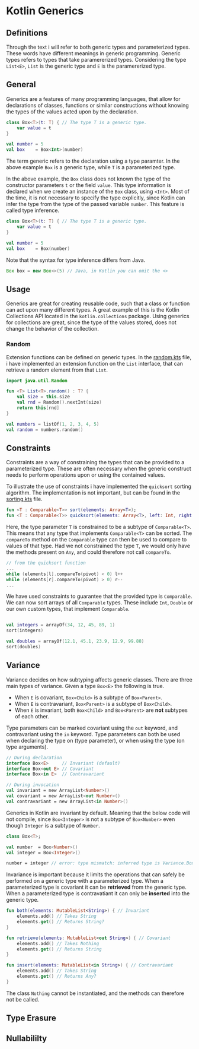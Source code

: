 # Kotlin Generics

## Definitions

Through the text i will refer to both generic types and parameterized types. These words have different meanings in generic programming. Generic types refers to types that take paramererized types. Considering the type `List<E>`, `List` is the generic type and `E` is the paramererized type.

## General

Generics are a features of many programming languages, that allow for declarations of classes, functions or similar constructions without knowing the types of the values acted upon by the declaration. 

```kotlin
class Box<T>(t: T) { // The type T is a generic type.
    var value = t
}

val number = 5
val box    = Box<Int>(number)
```

The term generic refers to the declaration using a type paramter. In the above example `Box` is a generic type, while `T` is a parameterized type.

In the above example, the `Box` class does not known the type of the constructor parameters `t` or the field `value`. This type information is declared when we create an instance of the `Box` class, using `<Int>`. Most of the time, it is not necessary to specify the type explicitly, since Kotlin can infer the type from the type of the passed variable `number`. This feature is called type inference.

```kotlin
class Box<T>(t: T) { // The type T is a generic type.
    var value = t
}

val number = 5
val box    = Box(number)
```

Note that the syntax for type inference differs from Java.
```java 
Box box = new Box<>(5) // Java, in Kotlin you can omit the <>
```

## Usage

Generics are great for creating reusable code, such that a class or function can act upon many different types. A great example of this is the Kotlin Collections API located in the `kotlin.collections` package. Using generics for collections are great, since the type of the values stored, does not change the behavior of the collection. 

### Random

Extension functions can be defined on generic types. In the [random.kts](random.kts) file, i have implemented an extension function on the `List` interface, that can retrieve a random element from that `List`.

```kotlin
import java.util.Random

fun <T> List<T>.random() : T? {
    val size = this.size
    val rnd = Random().nextInt(size)
    return this[rnd]
}

val numbers = listOf(1, 2, 3, 4, 5)
val random = numbers.random()
```

## Constraints

Constraints are a way of constraining the types that can be provided to a parameterized type. These are often necessary when the generic construct needs to perform operations upon or using the contained values.

To illustrate the use of constraints i have implemented the `quicksort` sorting algorithm. The implementation is not important, but can be found in the [sorting.kts](sorting.kts) file.


```kotlin
fun <T : Comparable<T>> sort(elements: Array<T>);
fun <T : Comparable<T>> quicksort(elements: Array<T>, left: Int, right: Int);
```

Here, the type parameter `T` is constrained to be a subtype of `Comparable<T>`. This means that any type that implements `Comparable<T>` can be sorted. The `compareTo` method on the `Comparable` type can then be used to compare to values of that type. Had we not constrained the type `T`, we would only have the methods present on `Any`, and could therefore not call `compareTo`.

```kotlin
// from the quicksort function
...
while (elements[l].compareTo(pivot) < 0) l++
while (elements[r].compareTo(pivot) > 0) r--
...
```

We have used constraints to guarantee that the provided type is `Comparable`. We can now sort arrays of all `Comparable` types. These include `Int`, `Double` or our own custom types, that implement `Comparable`.

```kotlin

val integers = arrayOf(34, 12, 45, 89, 1)
sort(integers)

val doubles = arrayOf(12.1, 45.1, 23.9, 12.9, 99.88)
sort(doubles)
```

## Variance

Variance decides on how subtyping affects generic classes. There are three main types of variance. Given a type `Box<E>` the following is true.

- When `E` is covariant, `Box<Child>` is a subtype of `Box<Parent>`.
- When `E` is contravariant, `Box<Parent>` is a subtype of `Box<Child>`.
- When `E` is invariant, both `Box<Child>` and `Box<Parent>` are __not__ subtypes of each other.

Type parameters can be marked covariant using the `out` keyword, and contravariant using the `in` keyword. Type parameters can both be used when declaring the type on (type parameter), or when using the type (on type arguments).

```kotlin
// During declaration
interface Box<E>     // Invariant (default)
interface Box<out E> // Covariant
interface Box<in E>  // Contravariant

// During invocation
val invariant = new ArrayList<Number>()
val covariant = new ArrayList<out Number>()
val contravariant = new ArrayList<in Number>()
```

Generics in Kotlin are invariant by default. Meaning that the below code will not compile, since `Box<Integer>` is not a subtype of `Box<Number>` even though `Integer` is a subtype of `Number`.

```kotlin
class Box<T>;

val number  = Box<Number>()
val integer = Box<Integer>()

number = integer // error: type mismatch: inferred type is Variance.Box<Integer> but Variance.Box<Number> was expected
```

Invariance is important because it limits the operations that can safely be performed on a generic type with a parameterized type. When a parameterized type is covariant it can be __retrieved__ from the generic type. When a parameterized type is contravatiant it can only be __inserted__ into the generic type.

```kotlin
fun both(elements: MutableList<String>) { // Invariant
    elements.add() // Takes String
    elements.get() // Returns String?
}

fun retrieve(elements: MutableList<out String>) { // Covariant
    elements.add() // Takes Nothing
    elements.get() // Returns String
}

fun insert(elements: MutableList<in String>) { // Contravariant
    elements.add() // Takes String
    elements.get() // Returns Any?
}
```

The class `Nothing` cannot be instantiated, and the methods can therefore not be called.

## Type Erasure

## Nullabililty